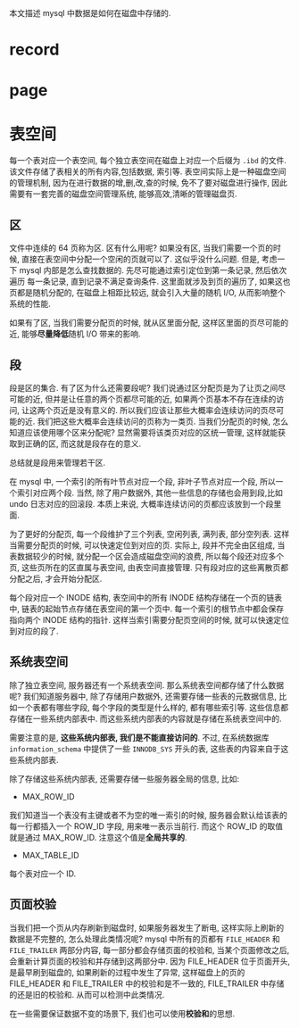本文描述 mysql 中数据是如何在磁盘中存储的.

# record

# page

# 表空间

每一个表对应一个表空间, 每个独立表空间在磁盘上对应一个后缀为 `.ibd` 的文件. 该文件存储了表相关的所有内容,包括数据, 索引等.
表空间实际上是一种磁盘空间的管理机制, 因为在进行数据的增,删,改,查的时候, 免不了要对磁盘进行操作, 因此需要有一套完善的磁盘空间管理系统, 能够高效,清晰的管理磁盘页.

## 区

文件中连续的 64 页称为区. 区有什么用呢?
如果没有区, 当我们需要一个页的时候, 直接在表空间中分配一个空闲的页就可以了. 这似乎没什么问题. 但是, 考虑一下 mysql 内部是怎么查找数据的. 先尽可能通过索引定位到第一条记录, 然后依次遍历
每一条记录, 直到记录不满足查询条件. 这里面就涉及到页的遍历了, 如果这也页都是随机分配的, 在磁盘上相距比较远, 就会引入大量的随机 I/O, 从而影响整个系统的性能.

如果有了区, 当我们需要分配页的时候, 就从区里面分配, 这样区里面的页尽可能的近, 能够**尽量降低**随机 I/O 带来的影响.

## 段

段是区的集合. 有了区为什么还需要段呢?
我们说通过区分配页是为了让页之间尽可能的近, 但并是让任意的两个页都尽可能的近, 如果两个页基本不存在连续的访问, 让这两个页近是没有意义的. 所以我们应该让那些大概率会连续访问的页尽可能的近.
我们把这些大概率会连续访问的页称为一类页.
当我们分配页的时候, 怎么知道应该使用哪个区来分配呢? 显然需要将该类页对应的区统一管理, 这样就能获取到正确的区, 而这就是段存在的意义.

总结就是段用来管理若干区.

在 mysql 中, 一个索引的所有叶节点对应一个段, 非叶子节点对应一个段, 所以一个索引对应两个段. 当然, 除了用户数据外, 其他一些信息的存储也会用到段,比如 undo 日志对应的回滚段. 本质上来说, 大概率连续访问的页都应该放到一个段里面.

为了更好的分配页, 每一个段维护了三个列表, 空闲列表, 满列表, 部分空列表. 这样当需要分配页的时候, 可以快速定位到对应的页. 实际上, 段并不完全由区组成, 当表数据较少的时候, 就分配一个区会造成磁盘空间的浪费, 所以每个段还对应多个页, 这些页所在的区直属与表空间, 由表空间直接管理. 只有段对应的这些离散页都分配之后, 才会开始分配区.

每个段对应一个 INODE 结构, 表空间中的所有 INODE 结构存储在一个页的链表中, 链表的起始节点存储在表空间的第一个页中. 每一个索引的根节点中都会保存指向两个 INODE 结构的指针. 这样当索引需要分配页空间的时候, 就可以快速定位到对应的段了.

## 系统表空间

除了独立表空间, 服务器还有一个系统表空间. 那么系统表空间都存储了什么数据呢?
我们知道服务器中, 除了存储用户数据外, 还需要存储一些表的元数据信息, 比如一个表都有哪些字段, 每个字段的类型是什么样的, 都有哪些索引等. 这些信息都存储在一些系统内部表中. 而这些系统内部表的内容就是存储在系统表空间中的.

需要注意的是, **这些系统内部表, 我们是不能直接访问的**. 不过, 在系统数据库 `information_schema` 中提供了一些 `INNODB_SYS` 开头的表, 这些表的内容来自于这些系统内部表. 

除了存储这些系统内部表, 还需要存储一些服务器全局的信息, 比如:
- MAX_ROW_ID

我们知道当一个表没有主键或者不为空的唯一索引的时候, 服务器会默认给该表的每一行都插入一个 ROW_ID 字段, 用来唯一表示当前行. 而这个 ROW_ID 的取值就是通过 MAX_ROW_ID. 注意这个值是**全局共享的**.
- MAX_TABLE_ID

每个表对应一个 ID.

## 页面校验
当我们把一个页从内存刷新到磁盘时, 如果服务器发生了断电, 这样实际上刷新的数据是不完整的, 怎么处理此类情况呢?
mysql 中所有的页都有 `FILE_HEADER` 和 `FILE_TRAILER` 两部分内容, 每一部分都会存储页面的校验和, 当某个页面修改之后, 会重新计算页面的校验和并存储到这两部分中. 因为 FILE_HEADER 位于页面开头, 是最早刷到磁盘的, 如果刷新的过程中发生了异常, 这样磁盘上的页的 FILE_HEADER 和 FILE_TRAILER 中的校验和是不一致的, FILE_TRAILER 中存储的还是旧的校验和. 从而可以检测中此类情况.

在一些需要保证数据不变的场景下, 我们也可以使用**校验和**的思想.